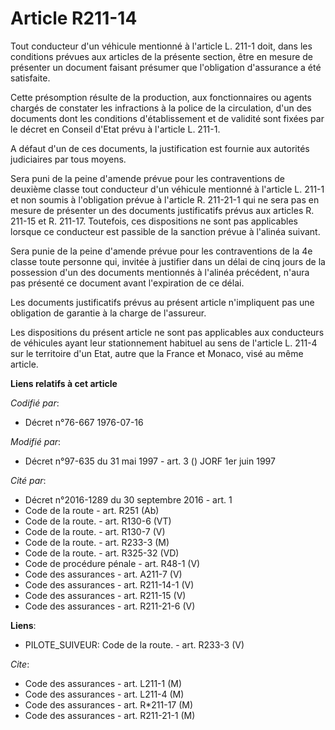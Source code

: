 # Article R211-14

Tout conducteur d'un véhicule mentionné à l'article L. 211-1 doit, dans les conditions prévues aux articles de la présente
section, être en mesure de présenter un document faisant présumer que l'obligation d'assurance a été satisfaite.

Cette présomption résulte de la production, aux fonctionnaires ou agents chargés de constater les infractions à la police de
la circulation, d'un des documents dont les conditions d'établissement et de validité sont fixées par le décret en Conseil
d'Etat prévu à l'article L. 211-1.

A défaut d'un de ces documents, la justification est fournie aux autorités judiciaires par tous moyens.

Sera puni de la peine d'amende prévue pour les contraventions de deuxième classe tout conducteur d'un véhicule mentionné à
l'article L. 211-1 et non soumis à l'obligation prévue à l'article R. 211-21-1 qui ne sera pas en mesure de présenter un des
documents justificatifs prévus aux articles R. 211-15 et R. 211-17. Toutefois, ces dispositions ne sont pas applicables
lorsque ce conducteur est passible de la sanction prévue à l'alinéa suivant.

Sera punie de la peine d'amende prévue pour les contraventions de la 4e classe toute personne qui, invitée à justifier dans
un délai de cinq jours de la possession d'un des documents mentionnés à l'alinéa précédent, n'aura pas présenté ce document
avant l'expiration de ce délai.

Les documents justificatifs prévus au présent article n'impliquent pas une obligation de garantie à la charge de l'assureur.

Les dispositions du présent article ne sont pas applicables aux conducteurs de véhicules ayant leur stationnement habituel au
sens de l'article L. 211-4 sur le territoire d'un Etat, autre que la France et Monaco, visé au même article.

**Liens relatifs à cet article**

_Codifié par_:

  - Décret n°76-667 1976-07-16

_Modifié par_:

  - Décret n°97-635 du 31 mai 1997 - art. 3 () JORF 1er juin 1997

_Cité par_:

  - Décret n°2016-1289 du 30 septembre 2016 - art. 1
  - Code de la route - art. R251 (Ab)
  - Code de la route. - art. R130-6 (VT)
  - Code de la route. - art. R130-7 (V)
  - Code de la route. - art. R233-3 (M)
  - Code de la route. - art. R325-32 (VD)
  - Code de procédure pénale - art. R48-1 (V)
  - Code des assurances - art. A211-7 (V)
  - Code des assurances - art. R211-14-1 (V)
  - Code des assurances - art. R211-15 (V)
  - Code des assurances - art. R211-21-6 (V)

**Liens**:

  - PILOTE_SUIVEUR: Code de la route. - art. R233-3 (V)

_Cite_:

  - Code des assurances - art. L211-1 (M)
  - Code des assurances - art. L211-4 (M)
  - Code des assurances - art. R*211-17 (M)
  - Code des assurances - art. R211-21-1 (M)
